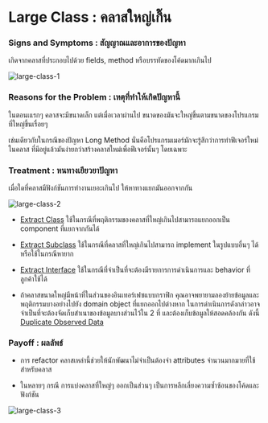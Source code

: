 # Large Class : คลาสใหญ่เกิ๊น
### Signs and Symptoms : สัญญาณและอาการของปัญหา 
เกิดจากคลาสที่ประกอบไปด้วย fields, method หรือบรรทัดของโค้ดมากเกินไป
    
![large-class-1](https://sourcemaking.com/images/refactoring-illustrations/2x/large-class-1.png)
    
### Reasons for the Problem : เหตุที่ทำให้เกิดปัญหานี้
ในตอนเแรกๆ คลาสจะมีขนาดเล็ก แต่เมื่อเวลาผ่านไป ขนาดของมันจะใหญ่ขึ้นตามขนาดของโปรแกรมที่ใหญ่ขึ้นเรื่อยๆ
    
เช่นเดียวกับในกรณีของปัญหา Long Method นั่นคือโปรแกรมเมอร์มักจะรู้สึกว่าการทำฟีเจอร์ใหม่ในคลาส ที่มีอยู่แล้วมันง่ายกว่าสร้างคลาสใหม่เพื่อฟีเจอร์นั้นๆ โดยเฉพาะ
    
### Treatment : หนทางเยียวยาปัญหา
เมื่อใดที่คลาสมีฟังก์ชันการทำงานเยอะเกินไป ให้หาทางแยกมันออกจากกัน
    
![large-class-2](https://sourcemaking.com/images/refactoring-illustrations/2x/large-class-2.png)
    
+ [Extract Class](https://sourcemaking.com/refactoring/extract-class)
ใช้ในกรณีที่พฤติกรรมของคลาสที่ใหญ่เกินไปสามารถแยกออกเป็น component ที่แยกจากกันได้
    
+ [Extract Subclass](https://sourcemaking.com/refactoring/extract-subclass)
ใช้ในกรณีที่คลาสที่ใหญ่เกินไปสามารถ implement ในรูปแบบอื่นๆ ได้ หรือใช้ในกรณีหายาก
    
+ [Extract Interface](https://sourcemaking.com/refactoring/extract-interface)
ใช้ในกรณีที่จำเป็นที่จะต้องมีรายการการดำเนินการและ behavior ที่ลูกค้าใช้ได้
    
+ ถ้าคลาสขนาดใหญ่มีหน้าที่ในส่วนของอินเทอร์เฟซแบบกราฟิก คุณอาจพยายามลองย้ายข้อมูลและพฤติกรรมบางอย่างไปยัง domain object ที่แยกออกไปต่างหาก ในการดำเนินการดังกล่าวอาจจำเป็นที่จะต้องจัดเก็บสำเนาของข้อมูลบางส่วนไว้ใน 2 ที่ และต้องเก็บข้อมูลให้สอดคล้องกัน ดังนี้ [Duplicate Observed Data](https://sourcemaking.com/refactoring/duplicate-observed-data)
    
### Payoff : ผลลัพธ์
+ การ refactor คลาสเหล่านี้ช่วยให้นักพัฒนาไม่จำเป็นต้องจำ attributes จำนวนมากมายที่ใช้สำหรับคลาส
    
+ ในหลายๆ กรณี การแบ่งคลาสที่ใหญ่ๆ ออกเป็นส่วนๆ เป็นการหลีกเลี่ยงความซ้ำซ้อนของโค้ดและฟังก์ชัน
    
![large-class-3](https://sourcemaking.com/images/refactoring-illustrations/2x/large-class-3.png)